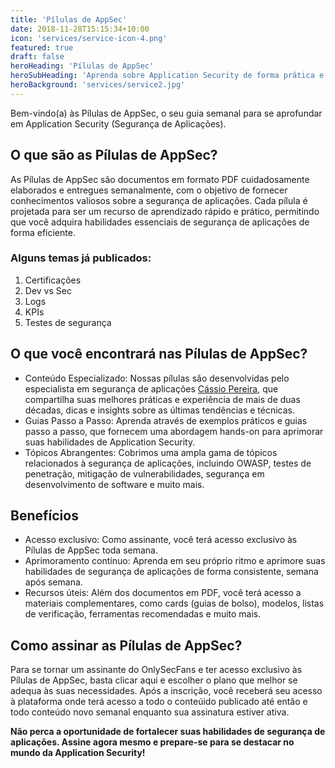 ```yaml
---
title: 'Pílulas de AppSec'
date: 2018-11-28T15:15:34+10:00
icon: 'services/service-icon-4.png'
featured: true
draft: false
heroHeading: 'Pílulas de AppSec'
heroSubHeading: 'Aprenda sobre Application Security de forma prática e contínua'
heroBackground: 'services/service2.jpg'
---
```


Bem-vindo(a) às Pílulas de AppSec, o seu guia semanal para se aprofundar em Application Security (Segurança de Aplicações).

## O que são as Pílulas de AppSec?

As Pílulas de AppSec são documentos em formato PDF cuidadosamente elaborados e entregues semanalmente, com o objetivo de fornecer conhecimentos valiosos sobre a segurança de aplicações. Cada pílula é projetada para ser um recurso de aprendizado rápido e prático, permitindo que você adquira habilidades essenciais de segurança de aplicações de forma eficiente.

### Alguns temas já publicados:

1. Certificações
2. Dev vs Sec
3. Logs
4. KPIs
5. Testes de segurança

## O que você encontrará nas Pílulas de AppSec?

- Conteúdo Especializado: Nossas pílulas são desenvolvidas pelo especialista em segurança de aplicações [Cássio Pereira](https://linktr.ee/cassiodeveloper), que compartilha suas melhores práticas e experiência de mais de duas décadas, dicas e insights sobre as últimas tendências e técnicas.
- Guias Passo a Passo: Aprenda através de exemplos práticos e guias passo a passo, que fornecem uma abordagem hands-on para aprimorar suas habilidades de Application Security.
- Tópicos Abrangentes: Cobrimos uma ampla gama de tópicos relacionados à segurança de aplicações, incluindo OWASP, testes de penetração, mitigação de vulnerabilidades, segurança em desenvolvimento de software e muito mais.

## Benefícios

- Acesso exclusivo: Como assinante, você terá acesso exclusivo às Pílulas de AppSec toda semana.
- Aprimoramento contínuo: Aprenda em seu próprio ritmo e aprimore suas habilidades de segurança de aplicações de forma consistente, semana após semana.
- Recursos úteis: Além dos documentos em PDF, você terá acesso a materiais complementares, como cards (guias de bolso), modelos, listas de verificação, ferramentas recomendadas e muito mais.

## Como assinar as Pílulas de AppSec?

Para se tornar um assinante do OnlySecFans e ter acesso exclusivo às Pílulas de AppSec, basta clicar aqui e escolher o plano que melhor se adequa às suas necessidades. Após a inscrição, você receberá seu acesso à plataforma onde terá acesso a todo o conteúido publicado até então e todo conteúdo novo semanal enquanto sua assinatura estiver ativa.

**Não perca a oportunidade de fortalecer suas habilidades de segurança de aplicações. Assine agora mesmo e prepare-se para se destacar no mundo da Application Security!**